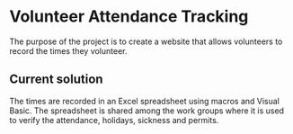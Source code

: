 # Volunteer Attendance Tracking
The purpose of the project is to create a website that allows volunteers to record the times they volunteer.
## Current solution
The times are recorded in an Excel spreadsheet using macros and Visual Basic. The spreadsheet is shared among the work groups where it is used to verify the attendance, holidays, sickness and permits.

